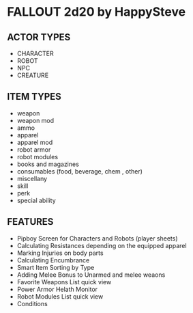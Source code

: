 # FALLOUT 2d20 by HappySteve

## ACTOR TYPES

-   CHARACTER
-   ROBOT
-   NPC
-   CREATURE

## ITEM TYPES

-   weapon
-   weapon mod
-   ammo
-   apparel
-   apparel mod
-   robot armor
-   robot modules
-   books and magazines
-   consumables (food, beverage, chem , other)
-   miscellany
-   skill
-   perk
-   special ability

## FEATURES

-   Pipboy Screen for Characters and Robots (player sheets)
-   Calculating Resistances depending on the equipped apparel
-   Marking Injuries on body parts
-   Calculating Encumbrance
-   Smart Item Sorting by Type
-   Adding Melee Bonus to Unarmed and melee weaons
-   Favorite Weapons List quick view
-   Power Armor Helath Monitor
-   Robot Modules List quick view
-   Conditions
